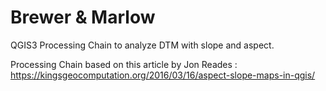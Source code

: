 # Brewer & Marlow

QGIS3 Processing Chain to analyze DTM with slope and aspect.

Processing Chain based on this article by Jon Reades :
https://kingsgeocomputation.org/2016/03/16/aspect-slope-maps-in-qgis/
